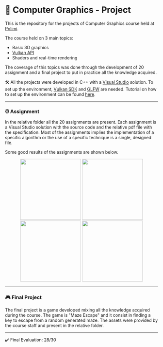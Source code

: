 # :game_die: Computer Graphics - Project 
This is the repository for the projects of Computer Graphics course held at [Polimi](https://www.polimi.it/).

The course held on 3 main topics:
* Basic 3D graphics
* [Vulkan API](https://www.vulkan.org/)
* Shaders and real-time rendering

The coverage of this topics was done through the development of 20 assignment and a final project to put in practice all the knowledge acquired. 

:hammer_and_wrench: All the projects were developed in C++ with a [Visual Studio](https://visualstudio.microsoft.com/) solution. To set up the environment,  [Vulkan SDK](https://vulkan.lunarg.com/) and [GLFW](https://www.glfw.org/) are needed. Tutorial on how to set up the environment can be found [here](https://vulkan-tutorial.com/Development_environment). 

--- 
### :alarm_clock: Assignment
In the relative folder all the 20 assignments are present. Each assignment is a Visual Studio solution with the source code and the relative pdf file with the specification. Most of the assignments implies the implementation of a specific algorithm or the use of a specific technique is a single, designed file.

Some good results of the assignments are shown below.

<div align="center">

<img src="https://user-images.githubusercontent.com/94358195/225288696-b6003695-64fd-4723-b29a-42bec99c6f6e.png" width="200">
<img src="https://user-images.githubusercontent.com/94358195/225289221-2371fabe-5580-4865-9c33-19a304f29263.png" width="200">
<img src="https://user-images.githubusercontent.com/94358195/225289516-a078fd22-7e88-4b7b-ae31-589a90c872a2.png" width="200">
<img src="https://user-images.githubusercontent.com/94358195/225290136-f3d8db5b-7f80-4b5d-ac5e-52b6e1fac688.png" width="200">

</div>

---
### :video_game: Final Project

The final project is a game developed mixing all the knowledge acquired during the course. The game is "Maze Escape" and it consist in finding a key to escape from a random generated maze. The assets were provided by the course staff and present in the relative folder.


---
✔️ Final Evaluation: 28/30
